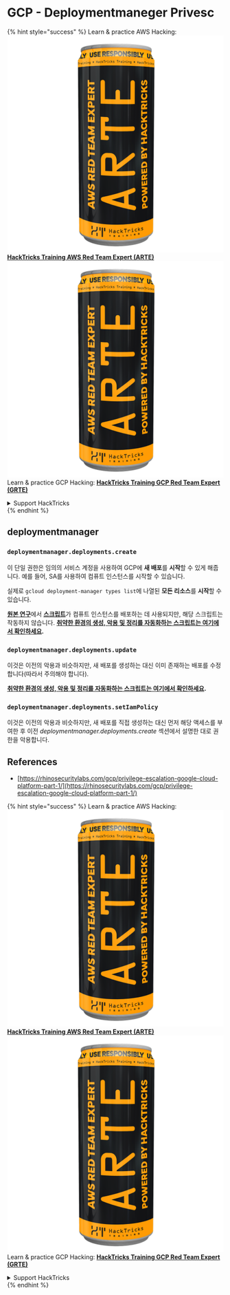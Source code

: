 # GCP - Deploymentmaneger Privesc

{% hint style="success" %}
Learn & practice AWS Hacking:<img src="../../../.gitbook/assets/image (1) (1) (1).png" alt="" data-size="line">[**HackTricks Training AWS Red Team Expert (ARTE)**](https://training.hacktricks.xyz/courses/arte)<img src="../../../.gitbook/assets/image (1) (1) (1).png" alt="" data-size="line">\
Learn & practice GCP Hacking: <img src="../../../.gitbook/assets/image (2).png" alt="" data-size="line">[**HackTricks Training GCP Red Team Expert (GRTE)**<img src="../../../.gitbook/assets/image (2).png" alt="" data-size="line">](https://training.hacktricks.xyz/courses/grte)

<details>

<summary>Support HackTricks</summary>

* Check the [**subscription plans**](https://github.com/sponsors/carlospolop)!
* **Join the** 💬 [**Discord group**](https://discord.gg/hRep4RUj7f) or the [**telegram group**](https://t.me/peass) or **follow** us on **Twitter** 🐦 [**@hacktricks\_live**](https://twitter.com/hacktricks_live)**.**
* **Share hacking tricks by submitting PRs to the** [**HackTricks**](https://github.com/carlospolop/hacktricks) and [**HackTricks Cloud**](https://github.com/carlospolop/hacktricks-cloud) github repos.

</details>
{% endhint %}

## deploymentmanager

### `deploymentmanager.deployments.create`

이 단일 권한은 임의의 서비스 계정을 사용하여 GCP에 **새 배포**를 **시작**할 수 있게 해줍니다. 예를 들어, SA를 사용하여 컴퓨트 인스턴스를 시작할 수 있습니다.

실제로 `gcloud deployment-manager types list`에 나열된 **모든 리소스**를 **시작**할 수 있습니다.

[**원본 연구**](https://rhinosecuritylabs.com/gcp/privilege-escalation-google-cloud-platform-part-1/)에서 [**스크립트**](https://github.com/RhinoSecurityLabs/GCP-IAM-Privilege-Escalation/blob/master/ExploitScripts/deploymentmanager.deployments.create.py)가 컴퓨트 인스턴스를 배포하는 데 사용되지만, 해당 스크립트는 작동하지 않습니다. [**취약한 환경의 생성, 악용 및 정리를 자동화하는 스크립트는 여기에서 확인하세요**](https://github.com/carlospolop/gcp_privesc_scripts/blob/main/tests/1-deploymentmanager.deployments.create.sh)**.**

### `deploymentmanager.deployments.update`

이것은 이전의 악용과 비슷하지만, 새 배포를 생성하는 대신 이미 존재하는 배포를 수정합니다(따라서 주의해야 합니다).

[**취약한 환경의 생성, 악용 및 정리를 자동화하는 스크립트는 여기에서 확인하세요**](https://github.com/carlospolop/gcp_privesc_scripts/blob/main/tests/e-deploymentmanager.deployments.update.sh)**.**

### `deploymentmanager.deployments.setIamPolicy`

이것은 이전의 악용과 비슷하지만, 새 배포를 직접 생성하는 대신 먼저 해당 액세스를 부여한 후 이전 _deploymentmanager.deployments.create_ 섹션에서 설명한 대로 권한을 악용합니다.

## References

* [https://rhinosecuritylabs.com/gcp/privilege-escalation-google-cloud-platform-part-1/](https://rhinosecuritylabs.com/gcp/privilege-escalation-google-cloud-platform-part-1/)

{% hint style="success" %}
Learn & practice AWS Hacking:<img src="../../../.gitbook/assets/image (1) (1) (1).png" alt="" data-size="line">[**HackTricks Training AWS Red Team Expert (ARTE)**](https://training.hacktricks.xyz/courses/arte)<img src="../../../.gitbook/assets/image (1) (1) (1).png" alt="" data-size="line">\
Learn & practice GCP Hacking: <img src="../../../.gitbook/assets/image (2).png" alt="" data-size="line">[**HackTricks Training GCP Red Team Expert (GRTE)**<img src="../../../.gitbook/assets/image (2).png" alt="" data-size="line">](https://training.hacktricks.xyz/courses/grte)

<details>

<summary>Support HackTricks</summary>

* Check the [**subscription plans**](https://github.com/sponsors/carlospolop)!
* **Join the** 💬 [**Discord group**](https://discord.gg/hRep4RUj7f) or the [**telegram group**](https://t.me/peass) or **follow** us on **Twitter** 🐦 [**@hacktricks\_live**](https://twitter.com/hacktricks_live)**.**
* **Share hacking tricks by submitting PRs to the** [**HackTricks**](https://github.com/carlospolop/hacktricks) and [**HackTricks Cloud**](https://github.com/carlospolop/hacktricks-cloud) github repos.

</details>
{% endhint %}
